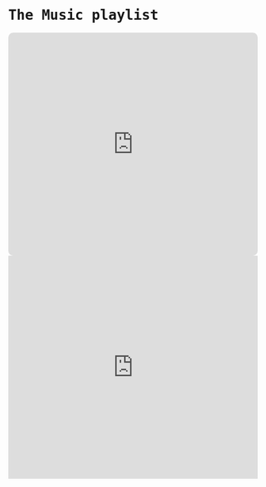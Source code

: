  <style>
    @font-face {
  font-family: 'Caskaydia Cove Nerd Font Complete';
  src: url('http://comboompunktsucht.serveblog.net/fonts/CaskaydiaCoveNerdFont-Bold.ttf') format('ttf'),
       url('http://comboompunktsucht.serveblog.net/fonts/CaskaydiaCoveNerdFont-BoldItalic.ttf') format('ttf'),
       url('http://comboompunktsucht.serveblog.net/fonts/CaskaydiaCoveNerdFont-ExtraLight.ttf') format('ttf'),
       url('http://comboompunktsucht.serveblog.net/fonts/CaskaydiaCoveNerdFont-ExtraLightItalic.ttf') format('ttf'),
       url('http://comboompunktsucht.serveblog.net/fonts/CaskaydiaCoveNerdFont-Italic.ttf') format('ttf'),
       url('http://comboompunktsucht.serveblog.net/fonts/CaskaydiaCoveNerdFont-Light.ttf') format('ttf'),
       url('http://comboompunktsucht.serveblog.net/fonts/CaskaydiaCoveNerdFont-LightItalic.ttf') format('ttf'),
       url('http://comboompunktsucht.serveblog.net/fonts/CaskaydiaCoveNerdFont-Regular.ttf') format('ttf'),
       url('http://comboompunktsucht.serveblog.net/fonts/CaskaydiaCoveNerdFont-SemiBold.ttf') format('ttf'),
       url('http://comboompunktsucht.serveblog.net/fonts/CaskaydiaCoveNerdFont-SemiBoldItalic.ttf') format('ttf'),
       url('http://comboompunktsucht.serveblog.net/fonts/CaskaydiaCoveNerdFont-SemiLight.ttf') format('ttf'),
       url('http://comboompunktsucht.serveblog.net/fonts/CaskaydiaCoveNerdFont-SemiLightItalic.ttf') format('ttff');
  /* Weitere Optionen wie font-weight und font-style können angegeben werden */
  
  font-family: 'Caskaydia Cove Nerd Font Complete Mono';
  src: url('http://comboompunktsucht.serveblog.net/fonts/CaskaydiaCoveNerdFontMono-Bold.ttf') format('ttf'),
       url('http://comboompunktsucht.serveblog.net/fonts/CaskaydiaCoveNerdFontMono-BoldItalic.ttf') format('ttf'),
       url('http://comboompunktsucht.serveblog.net/fonts/CaskaydiaCoveNerdFontMono-ExtraLight.ttf') format('ttf'),
       url('http://comboompunktsucht.serveblog.net/fonts/CaskaydiaCoveNerdFontMono-ExtraLightItalic.ttf') format('ttf'),
       url('http://comboompunktsucht.serveblog.net/fonts/CaskaydiaCoveNerdFontMono-Italic.ttf') format('ttf'),
       url('http://comboompunktsucht.serveblog.net/fonts/CaskaydiaCoveNerdFontMono-Light.ttf') format('ttf'),
       url('http://comboompunktsucht.serveblog.net/fonts/CaskaydiaCoveNerdFontMono-LightItalic.ttf') format('ttf'),
       url('http://comboompunktsucht.serveblog.net/fonts/CaskaydiaCoveNerdFontMono-Regular.ttf') format('ttf'),
       url('http://comboompunktsucht.serveblog.net/fonts/CaskaydiaCoveNerdFontMono-SemiBold.ttf') format('ttf'),
       url('http://comboompunktsucht.serveblog.net/fonts/CaskaydiaCoveNerdFontMono-SemiBoldItalic.ttf') format('ttf'),
       url('http://comboompunktsucht.serveblog.net/fonts/CaskaydiaCoveNerdFontMono-SemiLight.ttf') format('ttf'),
       url('http://comboompunktsucht.serveblog.net/fonts/CaskaydiaCoveNerdFontMono-SemiLightItalic.ttf') format('ttff');
  /* Weitere Optionen wie font-weight und font-style können angegeben werden */
  
  font-family: 'Caskaydia Cove Nerd Font Complete Propo';
  src: url('http://comboompunktsucht.serveblog.net/fonts/CaskaydiaCoveNerdFontPropo-Bold.ttf') format('ttf'),
       url('http://comboompunktsucht.serveblog.net/fonts/CaskaydiaCoveNerdFontPropo-BoldItalic.ttf') format('ttf'),
       url('http://comboompunktsucht.serveblog.net/fonts/CaskaydiaCoveNerdFontPropo-ExtraLight.ttf') format('ttf'),
       url('http://comboompunktsucht.serveblog.net/fonts/CaskaydiaCoveNerdFontPropo-ExtraLightItalic.ttf') format('ttf'),
       url('http://comboompunktsucht.serveblog.net/fonts/CaskaydiaCoveNerdFontPropo-Italic.ttf') format('ttf'),
       url('http://comboompunktsucht.serveblog.net/fonts/CaskaydiaCoveNerdFontPropo-Light.ttf') format('ttf'),
       url('http://comboompunktsucht.serveblog.net/fonts/CaskaydiaCoveNerdFontPropo-LightItalic.ttf') format('ttf'),
       url('http://comboompunktsucht.serveblog.net/fonts/CaskaydiaCoveNerdFontPropo-Regular.ttf') format('ttf'),
       url('http://comboompunktsucht.serveblog.net/fonts/CaskaydiaCoveNerdFontPropo-SemiBold.ttf') format('ttf'),
       url('http://comboompunktsucht.serveblog.net/fonts/CaskaydiaCoveNerdFontPropo-SemiBoldItalic.ttf') format('ttf'),
       url('http://comboompunktsucht.serveblog.net/fonts/CaskaydiaCoveNerdFontPropo-SemiLight.ttf') format('ttf'),
       url('http://comboompunktsucht.serveblog.net/fonts/CaskaydiaCoveNerdFontPropo-SemiLightItalic.ttf') format('ttff');
  /* Weitere Optionen wie font-weight und font-style können angegeben werden */
}

* {
  font-family: 'Caskaydia Cove Nerd Font Complete', 'CaskaydiaCove Nerd Font Complete Propo', sans-serif; /* Verwendung der eigenen Schriftart für den Text auf der Webseite */
}
h1, h2, h3, h4, h5, h6 {
	font-family: 'CaskaydiaCove Nerd Font Complete Mono', 'CaskaydiaCove Nerd Font Complete Propo', monospace;
}

</style>



# The Music playlist




<iframe allow="autoplay *; encrypted-media *; fullscreen *; clipboard-write" frameborder="0" height="450" style="width:100%;max-width:660px;overflow:hidden;border-radius:10px;" sandbox="allow-forms allow-popups allow-same-origin allow-scripts allow-storage-access-by-user-activation allow-top-navigation-by-user-activation" src="https://embed.music.apple.com/de/playlist/favorite/pl.u-aZb0kXDFP7zBoV2"></iframe>

<iframe allow="autoplay *; encrypted-media *; fullscreen *; clipboard-write" frameborder="0" height="450" style="width:100%;max-width:660px;overflow:hidden;background:transparent;" sandbox="allow-forms allow-popups allow-same-origin allow-scripts allow-storage-access-by-user-activation allow-top-navigation-by-user-activation" src="https://embed.music.apple.com/de/playlist/black-dragon/pl.u-11zBJ7afNPWl2NG"></iframe>
